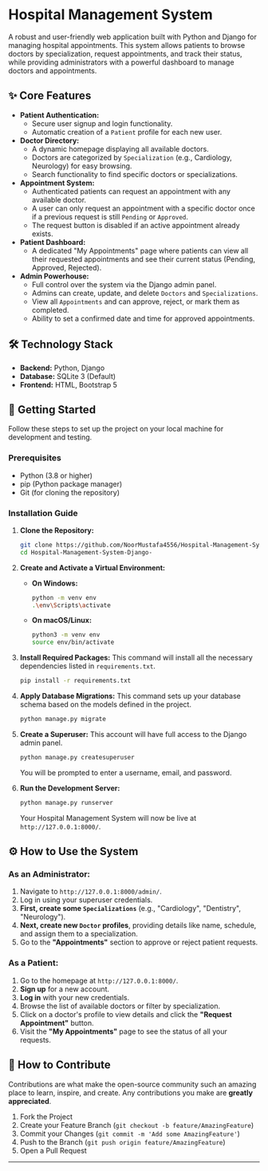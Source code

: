 # Hospital Management System

A robust and user-friendly web application built with Python and Django for managing hospital appointments. This system allows patients to browse doctors by specialization, request appointments, and track their status, while providing administrators with a powerful dashboard to manage doctors and appointments.

## ✨ Core Features

*   **Patient Authentication:**
    *   Secure user signup and login functionality.
    *   Automatic creation of a `Patient` profile for each new user.
*   **Doctor Directory:**
    *   A dynamic homepage displaying all available doctors.
    *   Doctors are categorized by `Specialization` (e.g., Cardiology, Neurology) for easy browsing.
    *   Search functionality to find specific doctors or specializations.
*   **Appointment System:**
    *   Authenticated patients can request an appointment with any available doctor.
    *   A user can only request an appointment with a specific doctor once if a previous request is still `Pending` or `Approved`.
    *   The request button is disabled if an active appointment already exists.
*   **Patient Dashboard:**
    *   A dedicated "My Appointments" page where patients can view all their requested appointments and see their current status (Pending, Approved, Rejected).
*   **Admin Powerhouse:**
    *   Full control over the system via the Django admin panel.
    *   Admins can create, update, and delete `Doctors` and `Specializations`.
    *   View all `Appointments` and can approve, reject, or mark them as completed.
    *   Ability to set a confirmed date and time for approved appointments.

## 🛠️ Technology Stack

*   **Backend:** Python, Django
*   **Database:** SQLite 3 (Default)
*   **Frontend:** HTML, Bootstrap 5

## 🚀 Getting Started

Follow these steps to set up the project on your local machine for development and testing.

### Prerequisites

*   Python (3.8 or higher)
*   pip (Python package manager)
*   Git (for cloning the repository)

### Installation Guide

1.  **Clone the Repository:**
    ```bash
    git clone https://github.com/NoorMustafa4556/Hospital-Management-System-Django-.git
    cd Hospital-Management-System-Django-
    ```

2.  **Create and Activate a Virtual Environment:**
    *   **On Windows:**
        ```bash
        python -m venv env
        .\env\Scripts\activate
        ```
    *   **On macOS/Linux:**
        ```bash
        python3 -m venv env
        source env/bin/activate
        ```

3.  **Install Required Packages:**
    This command will install all the necessary dependencies listed in `requirements.txt`.
    ```bash
    pip install -r requirements.txt
    ```

4.  **Apply Database Migrations:**
    This command sets up your database schema based on the models defined in the project.
    ```bash
    python manage.py migrate
    ```

5.  **Create a Superuser:**
    This account will have full access to the Django admin panel.
    ```bash
    python manage.py createsuperuser
    ```
    You will be prompted to enter a username, email, and password.

6.  **Run the Development Server:**
    ```bash
    python manage.py runserver
    ```
    Your Hospital Management System will now be live at `http://127.0.0.1:8000/`.

## ⚙️ How to Use the System

### As an Administrator:

1.  Navigate to `http://127.0.0.1:8000/admin/`.
2.  Log in using your superuser credentials.
3.  **First, create some `Specializations`** (e.g., "Cardiology", "Dentistry", "Neurology").
4.  **Next, create new `Doctor` profiles**, providing details like name, schedule, and assign them to a specialization.
5.  Go to the **"Appointments"** section to approve or reject patient requests.

### As a Patient:

1.  Go to the homepage at `http://127.0.0.1:8000/`.
2.  **Sign up** for a new account.
3.  **Log in** with your new credentials.
4.  Browse the list of available doctors or filter by specialization.
5.  Click on a doctor's profile to view details and click the **"Request Appointment"** button.
6.  Visit the **"My Appointments"** page to see the status of all your requests.

## 🤝 How to Contribute

Contributions are what make the open-source community such an amazing place to learn, inspire, and create. Any contributions you make are **greatly appreciated**.

1.  Fork the Project
2.  Create your Feature Branch (`git checkout -b feature/AmazingFeature`)
3.  Commit your Changes (`git commit -m 'Add some AmazingFeature'`)
4.  Push to the Branch (`git push origin feature/AmazingFeature`)
5.  Open a Pull Request

---

